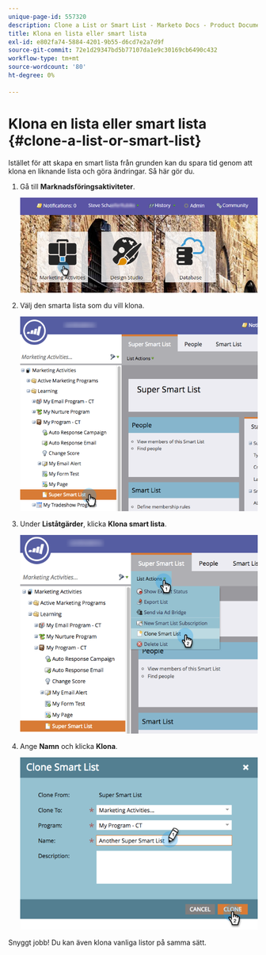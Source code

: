 ```yaml
---
unique-page-id: 557320
description: Clone a List or Smart List - Marketo Docs - Product Documentation
title: Klona en lista eller smart lista
exl-id: e802fa74-5884-4201-9b55-d6cd7e2a7d9f
source-git-commit: 72e1d29347bd5b77107da1e9c30169cb6490c432
workflow-type: tm+mt
source-wordcount: '80'
ht-degree: 0%

---
```


# Klona en lista eller smart lista {#clone-a-list-or-smart-list}

Istället för att skapa en smart lista från grunden kan du spara tid genom att klona en liknande lista och göra ändringar. Så här gör du.

1. Gå till **Marknadsföringsaktiviteter**.

   ![](assets/login-marketing-activities.png)

1. Välj den smarta lista som du vill klona.

   ![](assets/smartlist-find.png)

1. Under **Liståtgärder**, klicka **Klona smart lista**.

   ![](assets/clonesmartlist-hands.png)

1. Ange **Namn** och klicka **Klona**.

   ![](assets/supersmartlist-clonewindow.png)

Snyggt jobb! Du kan även klona vanliga listor på samma sätt.
